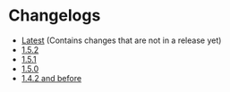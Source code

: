 # Changelogs

- [Latest](latest) (Contains changes that are not in a release yet)
- [1.5.2](changelog-1.5.2)
- [1.5.1](changelog-1.5.1)
- [1.5.0](changelog-1.5.0)
- [1.4.2 and before](changelog-pre)
